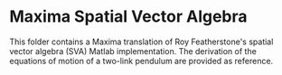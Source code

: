 # Maxima Spatial Vector Algebra

This folder contains a Maxima translation of Roy Featherstone's spatial vector algebra (SVA) Matlab implementation.
The derivation of the equations of motion of a two-link pendulum are provided as reference.
